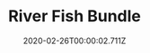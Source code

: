---
templateKey: blog-post
featuredpost: false
date: 2020-02-26T00:00:02.711Z
featuredimage: /img/River_Fish_Bundle.png
title: River Fish Bundle
description: Fish Tank
count: 4 out of 4
reward: Bait (30)
tags:
  - Sunfish
  - Catfish
  - Shad
  - Tiger Trout
  - bundle
  - Fish Tank
---